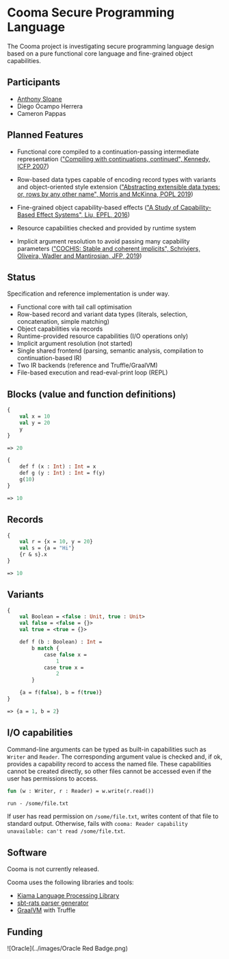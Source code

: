 # Cooma Secure Programming Language

The Cooma project is investigating secure programming language design based on a pure functional core language and fine-grained object capabilities.

## Participants

* [Anthony Sloane](https://inkytonik.github.io)
* Diego Ocampo Herrera
* Cameron Pappas

## Planned Features

* Functional core compiled to a continuation-passing intermediate representation (["Compiling with continuations, continued", Kennedy, ICFP 2007](https://doi.org/10.1145/1291151.1291179))

* Row-based data types capable of encoding record types with variants and object-oriented style extension (["Abstracting extensible data types: or, rows by any other name", Morris and McKinna, POPL 2019](https://doi.org/10.1145/3290325))

* Fine-grained object capability-based effects (["A Study of Capability-Based Effect Systems", Liu, EPFL, 2016](https://github.com/liufengyun/stoic))

* Resource capabilities checked and provided by runtime system

* Implicit argument resolution to avoid passing many capability parameters (["COCHIS: Stable and coherent implicits", Schrivjers, Oliveira, Wadler and Mantirosian, JFP, 2019](http://dx.doi.org/10.1017/s0956796818000242))

## Status

Specification and reference implementation is under way.

* Functional core with tail call optimisation
* Row-based record and variant data types (literals, selection, concatenation, simple matching)
* Object capabilities via records
* Runtime-provided resource capabilities (I/O operations only)
* Implicit argument resolution (not started)
* Single shared frontend (parsing, semantic analysis, compilation to continuation-based IR)
* Two IR backends (reference and Truffle/GraalVM)
* File-based execution and read-eval-print loop (REPL)

## Blocks (value and function definitions)

```ml
{
    val x = 10
    val y = 20
    y
}

=> 20
```

```ml
{
    def f (x : Int) : Int = x
    def g (y : Int) : Int = f(y)
    g(10)
}

=> 10
```

## Records

```ml
{
    val r = {x = 10, y = 20}
    val s = {a = "Hi"}
    {r & s}.x
}

=> 10
```

## Variants

```ml
{
    val Boolean = <false : Unit, true : Unit>
    val false = <false = {}>
    val true = <true = {}>

    def f (b : Boolean) : Int =
        b match {
            case false x =
                1
            case true x =
                2
        }

    {a = f(false), b = f(true)}
}

=> {a = 1, b = 2}
```

## I/O capabilities

Command-line arguments can be typed as built-in capabilities such as `Writer` and `Reader`.
The corresponding argument value is checked and, if ok, provides a capability record to access the named file.
These capabilities cannot be created directly, so other files cannot be accessed even if the user has permissions to access.

```ml
fun (w : Writer, r : Reader) = w.write(r.read())

run - /some/file.txt
```

If user has read permission on `/some/file.txt`, writes content of that file to standard output.
Otherwise, fails with `cooma: Reader capability unavailable: can't read /some/file.txt`.

## Software

Cooma is not currently released.

Cooma uses the following libraries and tools:

* [Kiama Language Processing Library](projects/kiama)
* [sbt-rats parser generator](projects/sbtrats)
* [GraalVM](https://www.graalvm.org/) with Truffle

## Funding

![Oracle](../images/Oracle Red Badge.png)
